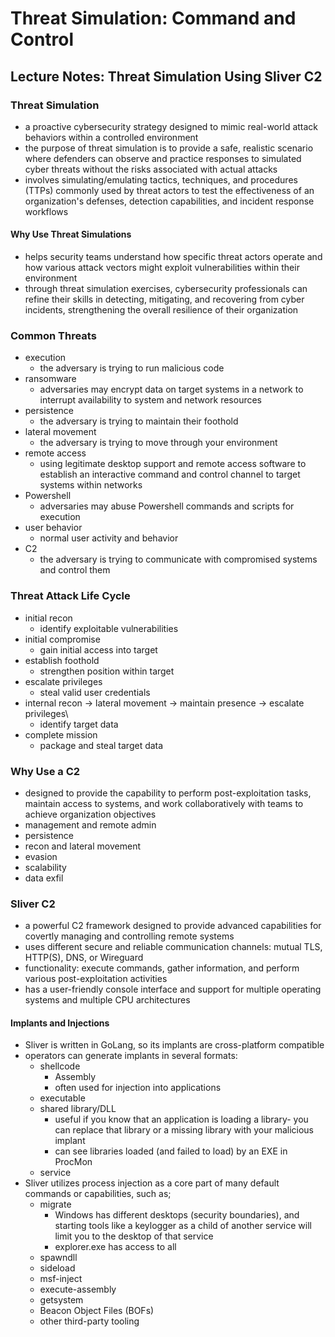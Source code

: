 # Threat Simulation: Command and Control

## Lecture Notes: Threat Simulation Using Sliver C2

### Threat Simulation

* a proactive cybersecurity strategy designed to mimic real-world attack behaviors within a controlled environment
* the purpose of threat simulation is to provide a safe, realistic scenario where defenders can observe and practice responses to simulated cyber threats without the risks associated with actual attacks
* involves simulating/emulating tactics, techniques, and procedures (TTPs) commonly used by threat actors to test the effectiveness of an organization's defenses, detection capabilities, and incident response workflows

#### Why Use Threat Simulations

* helps security teams understand how specific threat actors operate and how various attack vectors might exploit vulnerabilities within their environment
* through threat simulation exercises, cybersecurity professionals can refine their skills in detecting, mitigating, and recovering from cyber incidents, strengthening the overall resilience of their organization

### Common Threats

* execution
  * the adversary is trying to run malicious code
* ransomware
  * adversaries may encrypt data on target systems in a network to interrupt availability to system and network resources
* persistence
  * the adversary is trying to maintain their foothold
* lateral movement
  * the adversary is trying to move through your environment
* remote access
  * using legitimate desktop support and remote access software to establish an interactive command and control channel to target systems within networks
* Powershell
  * adversaries may abuse Powershell commands and scripts for execution
* user behavior
  * normal user activity and behavior
* C2
  * the adversary is trying to communicate with compromised systems and control them

### Threat Attack Life Cycle

* initial recon
  * identify exploitable vulnerabilities
* initial compromise
  * gain initial access into target
* establish foothold
  * strengthen position within target
* escalate privileges
  * steal valid user credentials
* internal recon -> lateral movement -> maintain presence -> escalate privileges\\
  * identify target data
* complete mission
  * package and steal target data

### Why Use a C2

* designed to provide the capability to perform post-exploitation tasks, maintain access to systems, and work collaboratively with teams to achieve organization objectives
* management and remote admin
* persistence
* recon and lateral movement
* evasion
* scalability
* data exfil

### Sliver C2

* a powerful C2 framework designed to provide advanced capabilities for covertly managing and controlling remote systems
* uses different secure and reliable communication channels: mutual TLS, HTTP(S), DNS, or Wireguard
* functionality: execute commands, gather information, and perform various post-exploitation activities
* has a user-friendly console interface and support for multiple operating systems and multiple CPU architectures

#### Implants and Injections

* Sliver is written in GoLang, so its implants are cross-platform compatible
* operators can generate implants in several formats:
  * shellcode
    * Assembly
    * often used for injection into applications
  * executable
  * shared library/DLL
    * useful if you know that an application is loading a library- you can replace that library or a missing library with your malicious implant
    * can see libraries loaded (and failed to load) by an EXE in ProcMon
  * service
* Sliver utilizes process injection as a core part of many default commands or capabilities, such as;
  * migrate
    * Windows has different desktops (security boundaries), and starting tools like a keylogger as a child of another service will limit you to the desktop of that service
    * explorer.exe has access to all
  * spawndll
  * sideload
  * msf-inject
  * execute-assembly
  * getsystem
  * Beacon Object Files (BOFs)
  * other third-party tooling
